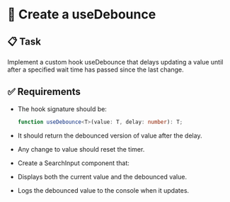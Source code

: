 # 🧩 Create a useDebounce

## 📋 Task

Implement a custom hook useDebounce that delays updating a value until after a specified wait time has passed since the last change.

## ✅ Requirements

- The hook signature should be:

  ```ts
  function useDebounce<T>(value: T, delay: number): T;
  ```

- It should return the debounced version of value after the delay.
- Any change to value should reset the timer.
- Create a SearchInput component that:
- Displays both the current value and the debounced value.
- Logs the debounced value to the console when it updates.
